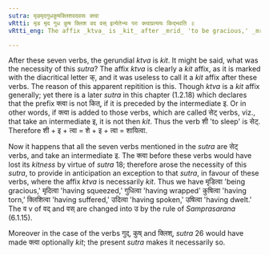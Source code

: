 ```yaml
---
sutra: मृडमृदगुधकुषक्लिशवदवसः क्त्वा
vRtti: मृड मृद गुध कुष क्लिश वद वस् इत्येतेभ्यः परः क्त्वाप्रत्ययः किद्भवति ॥
vRtti_eng: The affix _ktva_ is _kit_ after _mrid_ 'to be gracious,' _mrid_ ' to squeeze,' _gudh_ 'to wrap up,' _kush_ 'to tear,' _klis_ 'to suffer,' _vad_ 'to speak' and _vas_ 'to dwell.'

---
```

After these seven verbs, the gerundial _ktva_ is _kit_. It might be said, what was the necessity of this _sutra_? The affix _ktva_ is clearly a _kit_ affix, as it is marked with the diacritical letter क्, and it was useless to call it a _kit_ affix after these verbs. The reason of this apparent repitition is this. Though _ktva_ is a _kit_ affix generally; yet there is a later _sutra_ in this chapter (1.2.18) which declares that the prefix क्त्वा is not कित्, if it is preceded by the intermediate इ. Or in other words, if क्त्वा is added to those verbs, which are called सेट् verbs, viz., that take an intermediate इ, it is not then _kit_. Thus the verb शी 'to sleep' is सेट्. Therefore शी + इ + त्वा = शे + इ + त्वा = शायित्वा.

Now it happens that all the seven verbs mentioned in the _sutra_ are सेट् verbs, and take an intermediate इ. The क्त्वा before these verbs would have lost its _kitness_ by virtue of _sutra_ 18; therefore arose the necessity of this _sutra_, to provide in anticipation an exception to that _sutra_, in favour of these verbs, where the affix _ktva_ is necessarily _kit_. Thus we have मृडित्वा 'being gracious,' मृदित्वा 'having squeezed,' गुधित्वा 'having wrapped' कुषित्वा 'having torn,' क्लिशित्वा 'having suffered,' उदित्वा 'having spoken,' उषित्वा 'having dwelt.' The व v of वद् and वस् are changed into उ by the rule of _Samprasarana_ (6.1.15).

Moreover in the case of the verbs गुद्, कुष् and क्लिश्, _sutra_ 26 would have made क्त्वा optionally _kit_; the present _sutra_ makes it necessarily so.
